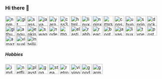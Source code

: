 ### Hi there 👋

<img align="left" height="32" width="32" alt="npm" title="npm" src="https://cdn.jsdelivr.net/npm/simple-icons@v3/icons/npm.svg" />
<img align="left" height="32" width="32" alt="git" title="git" src="https://cdn.jsdelivr.net/npm/simple-icons@v3/icons/git.svg" />
<img align="left" height="32" width="32" alt="sass" title="sass" src="https://cdn.jsdelivr.net/npm/simple-icons@v3/icons/sass.svg" />
<img align="left" height="32" width="32" alt="java" title="java" src="https://cdn.jsdelivr.net/npm/simple-icons@v3/icons/java.svg" />

<img align="left" height="32" width="32" alt="yarn" title="yarn" src="https://cdn.jsdelivr.net/npm/simple-icons@v3/icons/yarn.svg" />
<img align="left" height="32" width="32" alt="css3" title="css3" src="https://cdn.jsdelivr.net/npm/simple-icons@v3/icons/css3.svg" />
<img align="left" height="32" width="32" alt="html5" title="html5" src="https://cdn.jsdelivr.net/npm/simple-icons@v3/icons/html5.svg" />
<img align="left" height="32" width="32" alt="linux" title="linux" src="https://cdn.jsdelivr.net/npm/simple-icons@v3/icons/linux.svg" />

<img align="left" height="32" width="32" alt="nginx" title="nginx" src="https://cdn.jsdelivr.net/npm/simple-icons@v3/icons/nginx.svg" />
<img align="left" height="32" width="32" alt="mysql" title="mysql" src="https://cdn.jsdelivr.net/npm/simple-icons@v3/icons/mysql.svg" />
<img align="left" height="32" width="32" alt="consul" title="consul" src="https://cdn.jsdelivr.net/npm/simple-icons@v3/icons/consul.svg" />
<img align="left" height="32" width="32" alt="ubuntu" title="ubuntu" src="https://cdn.jsdelivr.net/npm/simple-icons@v3/icons/ubuntu.svg" />

<img align="left" height="32" width="32" alt="spring" title="spring" src="https://cdn.jsdelivr.net/npm/simple-icons@v3/icons/spring.svg" />
<img align="left" height="32" width="32" alt="docker" title="docker" src="https://cdn.jsdelivr.net/npm/simple-icons@v3/icons/docker.svg" />

<img align="left" height="32" width="32" alt="github" title="github" src="https://cdn.jsdelivr.net/npm/simple-icons@v3/icons/github.svg" />
<img align="left" height="32" width="32" alt="angular" title="angular" src="https://cdn.jsdelivr.net/npm/simple-icons@v3/icons/angular.svg" />
<img align="left" height="32" width="32" alt="jenkins" title="jenkins" src="https://cdn.jsdelivr.net/npm/simple-icons@v3/icons/jenkins.svg" />
<img align="left" height="32" width="32" alt="swagger" title="swagger" src="https://cdn.jsdelivr.net/npm/simple-icons@v3/icons/swagger.svg" />
<img align="left" height="32" width="32" alt="nodejs" title="nodejs" src="https://cdn.jsdelivr.net/npm/simple-icons@v3/icons/node-dot-js.svg" />
<img align="left" height="32" width="32" alt="mongodb" title="mongodb" src="https://cdn.jsdelivr.net/npm/simple-icons@v3/icons/mongodb.svg" />

<img align="left" height="32" width="32" alt="elasticsearch" title="elasticsearch" src="https://cdn.jsdelivr.net/npm/simple-icons@v3/icons/elasticsearch.svg" />

<img align="left" height="32" width="32" alt="rabbitmq" title="rabbitmq" src="https://cdn.jsdelivr.net/npm/simple-icons@v3/icons/rabbitmq.svg" />
<img align="left" height="32" width="32" alt="reactivex" title="reactivex" src="https://cdn.jsdelivr.net/npm/simple-icons@v3/icons/reactivex.svg" />
<img align="left" height="32" width="32" alt="bootstrap" title="bootstrap" src="https://cdn.jsdelivr.net/npm/simple-icons@v3/icons/bootstrap.svg" />
<img align="left" height="32" width="32" alt="javascript" title="javascript" src="https://cdn.jsdelivr.net/npm/simple-icons@v3/icons/javascript.svg" />
<img align="left" height="32" width="32" alt="linuxmint" title="linuxmint" src="https://cdn.jsdelivr.net/npm/simple-icons@v3/icons/linuxmint.svg" />

<img align="left" height="32" width="32" alt="typescript" title="typescript" src="https://cdn.jsdelivr.net/npm/simple-icons@v3/icons/typescript.svg" />
<img align="left" height="32" width="32" alt="postgresql" title="postgresql" src="https://cdn.jsdelivr.net/npm/simple-icons@v3/icons/postgresql.svg" />
<img align="left" height="32" width="32" alt="amazonaws" title="amazonaws" src="https://cdn.jsdelivr.net/npm/simple-icons@v3/icons/amazonaws.svg" />
<img align="left" height="32" width="32" alt="visualstudiocode" title="visualstudiocode" src="https://cdn.jsdelivr.net/npm/simple-icons@v3/icons/visualstudiocode.svg" />
<img height="32" width="32" alt="intellijidea" title="intellijidea" src="https://cdn.jsdelivr.net/npm/simple-icons@v3/icons/intellijidea.svg" />

##### Hobbies
<img align="left" height="32" width="32" alt="imdb" title="imdb" src="https://cdn.jsdelivr.net/npm/simple-icons@v3/icons/imdb.svg" />
<img align="left" height="32" width="32" alt="netflix" title="netflix" src="https://cdn.jsdelivr.net/npm/simple-icons@v3/icons/netflix.svg" />

<img align="left" height="32" width="32" alt="playstation" title="playstation" src="https://cdn.jsdelivr.net/npm/simple-icons@v3/icons/playstation.svg" />
<img align="left" height="32" width="32" alt="gog" title="gog" src="https://cdn.jsdelivr.net/npm/simple-icons@v3/icons/gog-dot-com.svg" />
<img align="left" height="32" width="32" alt="steam" title="steam" src="https://cdn.jsdelivr.net/npm/simple-icons@v3/icons/steam.svg" />
<img align="left" height="32" width="32" alt="retropie" title="retropie" src="https://cdn.jsdelivr.net/npm/simple-icons@v3/icons/retropie.svg" />

<img align="left" height="32" width="32" alt="vivino" title="vivino" src="https://cdn.jsdelivr.net/npm/simple-icons@v3/icons/vivino.svg" />
<img align="left" height="32" width="32" alt="goodreads" title="goodreads" src="https://cdn.jsdelivr.net/npm/simple-icons@v3/icons/goodreads.svg" />

<img align="left" height="32" width="32" alt="garmin" title="garmin" src="https://cdn.jsdelivr.net/npm/simple-icons@v3/icons/garmin.svg" />

<!--
**bogdanmic/bogdanmic** is a ✨ _special_ ✨ repository because its `README.md` (this file) appears on your GitHub profile.

Here are some ideas to get you started:

- 🔭 I’m currently working on ...
- 🌱 I’m currently learning ...
- 👯 I’m looking to collaborate on ...
- 🤔 I’m looking for help with ...
- 💬 Ask me about ...
- 📫 How to reach me: ...
- 😄 Pronouns: ...
- ⚡ Fun fact: ...
-->

